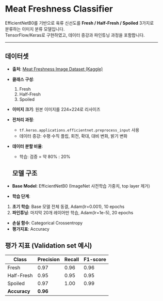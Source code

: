 # Meat Freshness Classifier

EfficientNetB0를 기반으로 육류 신선도를 **Fresh / Half-Fresh / Spoiled** 3가지로 분류하는 이미지 분류 모델입니다.  
TensorFlow/Keras로 구현하였고, 데이터 증강과 파인튜닝 과정을 포함합니다.

---

## 데이터셋
- **출처**: [Meat Freshness Image Dataset (Kaggle)](https://www.kaggle.com/datasets/vinayakshanawad/meat-freshness-image-dataset)  
- **클래스 구성**:
  1. Fresh  
  2. Half-Fresh  
  3. Spoiled  
- **이미지 크기**: 원본 이미지를 224×224로 리사이즈  
- **전처리 과정**:
  - `tf.keras.applications.efficientnet.preprocess_input` 사용
  - 데이터 증강: 수평·수직 플립, 회전, 확대, 대비 변화, 밝기 변화
- **데이터 분할 비율**:
  - 학습: 검증 = 약 80% : 20%

  ## 모델 구조
- **Base Model**: EfficientNetB0 (ImageNet 사전학습 가중치, top layer 제거)

- **학습 단계**:
1. **초기 학습**: Base 모델 전체 동결, Adam(lr=0.001), 10 epochs
2. **파인튜닝**: 마지막 20개 레이어만 학습, Adam(lr=1e-5), 20 epochs
- **손실 함수**: Categorical Crossentropy  
- **평가지표**: Accuracy

## 평가 지표 (Validation set 예시)
| Class       | Precision | Recall | F1-score |
|-------------|-----------|--------|----------|
| Fresh       | 0.97      | 0.96   | 0.96     |
| Half-Fresh  | 0.95      | 0.95   | 0.95     |
| Spoiled     | 0.97      | 1.00   | 0.99     |
| **Accuracy**|            **0.96**           |
